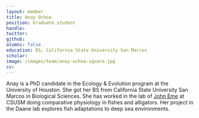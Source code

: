 ```yaml
---
layout: member
title: Anay Ochoa
position: Graduate student
handle:
twitter:
github:
alumni: false
education: BS, California State University San Marcos
scholar:
image: /images/team/anay-ochoa-square.jpg
cv:
---
```


Anay is a PhD candidate in the Ecology & Evolution program at the University of Houston. She got her BS from California State University San Marcos in Biological Sciences. She has worked in the lab of [John Eme](https://comparativephysiology.weebly.com/) at CSUSM doing comparative physiology in fishes and alligators. Her project in the Daane lab explores fish adaptations to deep sea environments.
